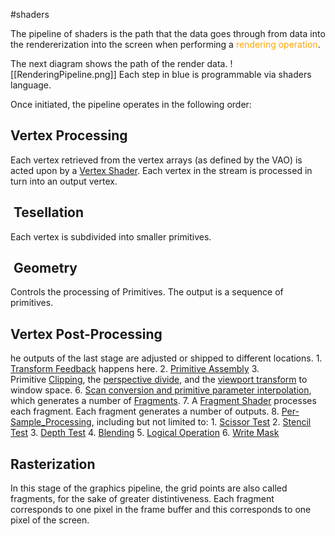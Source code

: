 #shaders 

The pipeline of shaders is the path that the data goes through from data into the rendererization into the screen when performing a <span style="color:orange;">rendering operation</span>. 


The next diagram shows the path of the render data. 
![[RenderingPipeline.png]] 
Each step in blue is programmable via shaders language. 


Once initiated, the pipeline operates in the following order:

## Vertex Processing

 Each vertex retrieved from the vertex arrays (as defined by the VAO) is acted upon by a [Vertex Shader](https://www.khronos.org/opengl/wiki/Vertex_Shader "Vertex Shader"). Each vertex in the stream is processed in turn into an output vertex.

##  Tesellation

Each vertex is subdivided into smaller primitives. 

##  Geometry

Controls the processing of Primitives. 
The output is a sequence of primitives.

## Vertex Post-Processing

he outputs of the last stage are adjusted or shipped to different locations.
    1. [Transform Feedback](https://www.khronos.org/opengl/wiki/Transform_Feedback "Transform Feedback") happens here.
    2. [Primitive Assembly](https://www.khronos.org/opengl/wiki/Primitive_Assembly "Primitive Assembly")
    3. Primitive [Clipping](https://www.khronos.org/opengl/wiki/Clipping "Clipping"), the [perspective divide](https://www.khronos.org/opengl/wiki/Perspective_Divide "Perspective Divide"), and the [viewport transform](https://www.khronos.org/opengl/wiki/Viewport_Transform "Viewport Transform") to window space.
6. [Scan conversion and primitive parameter interpolation](https://www.khronos.org/opengl/wiki/Rasterization "Rasterization"), which generates a number of [Fragments](https://www.khronos.org/opengl/wiki/Fragment "Fragment").
7. A [Fragment Shader](https://www.khronos.org/opengl/wiki/Fragment_Shader "Fragment Shader") processes each fragment. Each fragment generates a number of outputs.
8. [Per-Sample_Processing](https://www.khronos.org/opengl/wiki/Per-Sample_Processing "Per-Sample Processing"), including but not limited to:
    1. [Scissor Test](https://www.khronos.org/opengl/wiki/Scissor_Test "Scissor Test")
    2. [Stencil Test](https://www.khronos.org/opengl/wiki/Stencil_Test "Stencil Test")
    3. [Depth Test](https://www.khronos.org/opengl/wiki/Depth_Test "Depth Test")
    4. [Blending](https://www.khronos.org/opengl/wiki/Blending "Blending")
    5. [Logical Operation](https://www.khronos.org/opengl/wiki/Logical_Operation "Logical Operation")
    6. [Write Mask](https://www.khronos.org/opengl/wiki/Write_Mask "Write Mask")


## Rasterization 

In this stage of the graphics pipeline, the grid points are also called fragments, for the sake of greater distintiveness. Each fragment corresponds to one pixel in the frame buffer and this corresponds to one pixel of the screen.
